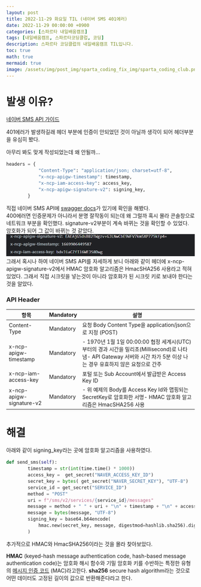 ```yaml
---
layout: post
title: 2022-11-29 화요일 TIL (네이버 SMS 401에러)
date: 2022-11-29 00:00:00 +0900
categories: [스파르타 내일배움캠프]
tags: [내일배움캠프, 스파르타코딩클럽, 코딩]
description: 스파르타 코딩클럽의 내일배움캠프 TIL입니다.
toc: true
math: true
mermaid: true
image: /assets/img/post_img/sparta_coding_fix_img/sparta_coding_club.png
---
```

# 발생 이유?

[네이버 SMS API 가이드](https://api.ncloud-docs.com/docs/ai-application-service-sens-smsv2)

401에러가 발생하길래 헤더 부분에 인증이 안되었던 것이 아닐까 생각이 되어 헤더부분을 유심히 봤다. 

아무리 봐도 맞게 작성되었는데 왜 안될까… 

```python
headers = {
            "Content-Type": "application/json; charset=utf-8",
            "x-ncp-apigw-timestamp": timestamp,
            "x-ncp-iam-access-key": access_key,
            "x-ncp-apigw-signature-v2": signing_key,
        }
```

직접 네이버 SMS API에 [swagger docs](https://sens.apigw.ntruss.com/apigw/swagger-ui?productId=plv61henn8&apiId=j5tgfxp2ba&stageId=a0y11xe7vi&region=KR)가 있기에 확인을 해봤다.
<br>
400에러면 인증문제가 아니라서 분명 잘작동이 되는데 왜 그럴까 혹시 몰라 콘솔창으로 네트워크 부분을 확인했다. 
signature-v2부분이 계속 바뀌는 것을 확인할 수 있었다. 암호화가 되어 그 값이 바뀌는 것 같았다. 
![1](/assets/img/post_img/2022-11-29/1.png)
그래서 혹시나 하여 네이버 SMS API를 자세하게 보니 아래와 같이 헤더에 x-ncp-apigw-signature-v2에서 HMAC 암호화 알고리즘은 HmacSHA256 사용라고 적혀있었다. 그래서 직접 시크릿을 넣는것이 아니라 암호화가 된 시크릿 키로 보내야 한다는 것을 알았다.

### **API Header**

| 항목 | Mandatory | 설명 |
| --- | --- | --- |
| Content-Type | Mandatory | 요청 Body Content Type을 application/json으로 지정 (POST) |
| x-ncp-apigw-timestamp | Mandatory | - 1970년 1월 1일 00:00:00 협정 세계시(UTC)부터의 경과 시간을 밀리초(Millisecond)로 나타냄- API Gateway 서버와 시간 차가 5분 이상 나는 경우 유효하지 않은 요청으로 간주 |
| x-ncp-iam-access-key | Mandatory | 포털 또는 Sub Account에서 발급받은 Access Key ID |
| x-ncp-apigw-signature-v2 | Mandatory | - 위 예제의 Body를 Access Key Id와 맵핑되는 SecretKey로 암호화한 서명- HMAC 암호화 알고리즘은 HmacSHA256 사용 |

# 해결

아래와 같이 signing_key라는 곳에 암호화 알고리즘을 사용하였다.  

```python
def send_sms(self):
        timestamp = str(int(time.time() * 1000))
        access_key =  get_secret("NAVER_ACCESS_KEY_ID")
        secret_key = bytes( get_secret("NAVER_SECRET_KEY"), "UTF-8")
        service_id = get_secret("SERVICE_ID")
        method = "POST"
        uri = f"/sms/v2/services/{service_id}/messages"
        message = method + " " + uri + "\n" + timestamp + "\n" + access_key
        message = bytes(message, "UTF-8")
        signing_key = base64.b64encode(
            hmac.new(secret_key, message, digestmod=hashlib.sha256).digest()
        )
```

추가적으로 HMAC와 HmacSHA256이라는 것을 몰라 찾아보았다. 

**HMAC**
(keyed-hash message authentication code, hash-based message authentication code)는 암호화 해시 함수와 기밀 암호화 키를 수반하는 특정한 유형의 [메시지 인증 코드](https://ko.wikipedia.org/wiki/%EB%A9%94%EC%8B%9C%EC%A7%80_%EC%9D%B8%EC%A6%9D_%EC%BD%94%EB%93%9C) (MAC)라고한다. 
**sha256**
secure hash algorithm라는 것으로 어떤 데이터도 고정된 길이의 값으로 반환해준다라고 한다.